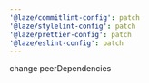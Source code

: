 ```yaml
---
'@laze/commitlint-config': patch
'@laze/stylelint-config': patch
'@laze/prettier-config': patch
'@laze/eslint-config': patch
---
```


change peerDependencies
